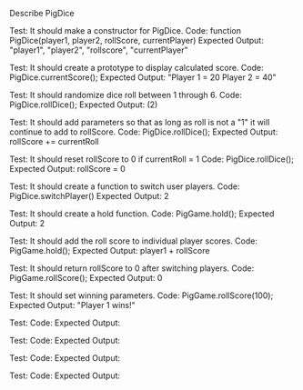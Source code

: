 Describe PigDice

Test: It should make a constructor for PigDice.
Code: function PigDice(player1, player2, rollScore, currentPlayer)
Expected Output: "player1", "player2", "rollscore", "currentPlayer"

Test: It should create a prototype to display calculated score. 
Code: PigDice.currentScore();
Expected Output: "Player 1 = 20  Player 2 = 40"

Test: It should randomize dice roll between 1 through 6.
Code: PigDice.rollDice();
Expected Output: (2)

Test: It should add parameters so that as long as roll is not a "1" it will continue to add to rollScore.
Code: PigDice.rollDice();
Expected Output: rollScore += currentRoll

Test: It should reset rollScore to 0 if currentRoll = 1
Code: PigDice.rollDice();
Expected Output: rollScore = 0

Test: It should create a function to switch user players.
Code: PigDice.switchPlayer()
Expected Output: 2

Test: It should create a hold function.
Code: PigGame.hold();
Expected Output: 2

Test: It should add the roll score to individual player scores.
Code: PigGame.hold();
Expected Output: player1 + rollScore

Test: It should return rollScore to 0 after switching players.
Code: PigGame.rollScore();
Expected Output: 0

Test: It should set winning parameters.
Code: PigGame.rollScore(100);
Expected Output: "Player 1 wins!"

Test:
Code:
Expected Output:

Test:
Code:
Expected Output:

Test:
Code:
Expected Output:

Test:
Code:
Expected Output: